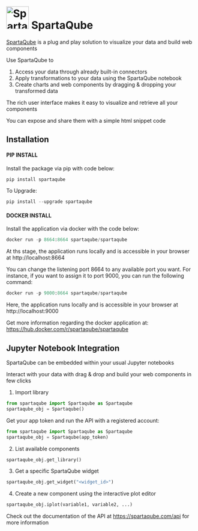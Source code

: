 # <img src="https://www.spartaquant.com/assets/img/spartaquant/icon-color.png" width="60px" alt="SpartaQube icon" class="logo-default"> SpartaQube

[SpartaQube](https://www.spartaqube.com) is a plug and play solution to visualize your data and build web components

Use SpartaQube to
1. Access your data through already built-in connectors
2. Apply transformations to your data using the SpartaQube notebook
3. Create charts and web components by dragging & dropping your transformed data

The rich user interface makes it easy to visualize and retrieve all your components

You can expose and share them with a simple html snippet code

## Installation

#### PIP INSTALL

Install the package via pip with code below:

```python
pip install spartaqube
```

To Upgrade:


```python
pip install --upgrade spartaqube
```

#### DOCKER INSTALL

Install the application via docker with the code below:

```python
docker run -p 8664:8664 spartaqube/spartaqube
```

At ths stage, the application runs locally and is accessible in your browser at http://localhost:8664

You can change the listening port 8664 to any available port you want. For instance, if you want to assign it to port 9000, you can run the following command:
```python
docker run -p 9000:8664 spartaqube/spartaqube
```

Here, the application runs locally and is accessible in your browser at http://localhost:9000


Get more information regarding the docker application at:
https://hub.docker.com/r/spartaqube/spartaqube


## Jupyter Notebook Integration

SpartaQube can be embedded within your usual Jupyter notebooks

Interact with your data with drag & drop and build your web components in few clicks

1. Import library
```python
from spartaqube import Spartaqube as Spartaqube
spartaqube_obj = Spartaqube()
```

Get your app token and run the API with a registered account:
```python
from spartaqube import Spartaqube as Spartaqube
spartaqube_obj = Spartaqube(app_token)
```

2. List available components
```python
spartaqube_obj.get_library()
```

3. Get a specific SpartaQube widget
```python
spartaqube_obj.get_widget("<widget_id>")
```

4. Create a new component using the interactive plot editor
```python
spartaqube_obj.iplot(variable1, variable2, ...)
```

Check out the documentation of the API at https://spartaqube.com/api for more information

